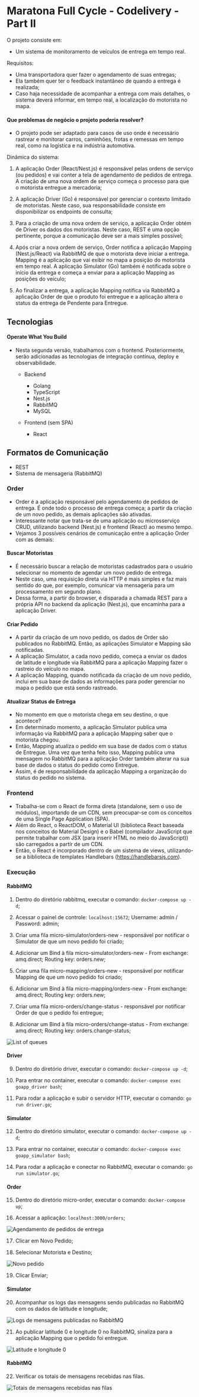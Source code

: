 # Maratona Full Cycle - Codelivery - Part II

O projeto consiste em:

- Um sistema de monitoramento de veículos de entrega em tempo real.

Requisitos:

- Uma transportadora quer fazer o agendamento de suas entregas;
- Ela também quer ter o feedback instantâneo de quando a entrega é realizada;
- Caso haja necessidade de acompanhar a entrega com mais detalhes, o sistema deverá informar, em tempo real, a localização do motorista no mapa.

#### Que problemas de negócio o projeto poderia resolver?
- O projeto pode ser adaptado para casos de uso onde é necessário rastrear e monitorar carros, caminhões, frotas e remessas em tempo real, como na logística e na indústria automotiva.

Dinâmica do sistema:

1. A aplicação Order (React/Nest.js) é responsável pelas ordens de serviço (ou pedidos) e vai conter a tela de agendamento de pedidos de entrega. A criação de uma nova ordem de serviço começa o processo para que o motorista entregue a mercadoria;

2. A aplicação Driver (Go) é responsável por gerenciar o contexto limitado de motoristas. Neste caso, sua responsabilidade consiste em disponibilizar os endpoints de consulta;

3. Para a criação de uma nova ordem de serviço, a aplicação Order obtém de Driver os dados dos motoristas. Neste caso, REST é uma opção pertinente, porque a comunicação deve ser a mais simples possível;

4. Após criar a nova ordem de serviço, Order notifica a aplicação Mapping (Nest.js/React) via RabbitMQ de que o motorista deve iniciar a entrega. Mapping é a aplicação que vai exibir no mapa a posição do motorista em tempo real. A aplicação Simulator (Go) também é notificada sobre o início da entrega e começa a enviar para a aplicação Mapping as posições do veículo;

5. Ao finalizar a entrega, a aplicação Mapping notifica via RabbitMQ a aplicação Order de que o produto foi entregue e a aplicação altera o status da entrega de Pendente para Entregue.

## Tecnologias

#### Operate What You Build

- Nesta segunda versão, trabalhamos com o frontend. Posteriormente, serão adicionadas as tecnologias de integração contínua, deploy e observabilidade.

  - Backend
    - Golang
    - TypeScript
    - Nest.js
    - RabbitMQ
    - MySQL

  - Frontend (sem SPA)
    - React

## Formatos de Comunicação

- REST
- Sistema de mensageria (RabbitMQ)

### Order

- Order é a aplicação responsável pelo agendamento de pedidos de entrega. É onde todo o processo de entrega começa; a partir da criação de um novo pedido, as demais aplicações são ativadas.
- Interessante notar que trata-se de uma aplicação ou microsserviço CRUD, utilizando backend (Nest.js) e frontend (React) ao mesmo tempo.
- Vejamos 3 possíveis cenários de comunicação entre a aplicação Order com as demais:

#### Buscar Motoristas

- É necessário buscar a relação de motoristas cadastrados para o usuário selecionar no momento de agendar um novo pedido de entrega.
- Neste caso, uma requisição direta via HTTP é mais simples e faz mais sentido do que, por exemplo, comunicar via mensageria para um processamento em segundo plano.
- Dessa forma, a partir do browser, é disparada a chamada REST para a própria API no backend da aplicação (Nest.js), que encaminha para a aplicação Driver.

#### Criar Pedido

- A partir da criação de um novo pedido, os dados de Order são publicados no RabbitMQ. Então, as aplicações Simulator e Mapping são notificadas.
- A aplicação Simulator, a cada novo pedido, começa a enviar os dados de latitude e longitude via RabbitMQ para a aplicação Mapping fazer o rastreio do veículo no mapa.
- A aplicação Mapping, quando notificada da criação de um novo pedido, inclui em sua base de dados as informações para poder gerenciar no mapa o pedido que está sendo rastreado.

#### Atualizar Status de Entrega

- No momento em que o motorista chega em seu destino, o que acontece?
- Em determinado momento, a aplicação Simulator publica uma informação via RabbitMQ para a aplicação Mapping saber que o motorista chegou.
- Então, Mapping atualiza o pedido em sua base de dados com o status de Entregue. Uma vez que tenha feito isso, Mapping publica uma mensagem no RabbitMQ para a aplicação Order também alterar na sua base de dados o status do pedido como Entregue.
- Assim, é de responsabilidade da aplicação Mapping a organização do status do pedido no sistema.

### Frontend

- Trabalha-se com o React de forma direta (standalone, sem o uso de módulos), importando de um CDN, sem preocupar-se com os conceitos de uma Single Page Application (SPA).
- Além do React, o ReactDOM, o Material UI (biblioteca React baseada nos conceitos do Material Design) e o Babel (compilador JavaScript que permite trabalhar com JSX (para inserir HTML no meio do JavaScript)) são carregados a partir de um CDN.
- Então, o React é incorporado dentro de um sistema de views, utilizando-se a biblioteca de templates Handlebars (https://handlebarsjs.com).

### Execução

#### RabbitMQ

1. Dentro do diretório rabbitmq, executar o comando: `docker-compose up -d`;

2. Acessar o painel de controle: `localhost:15672`; Username: admin / Password: admin;

3. Criar uma fila micro-simulator/orders-new - responsável por notificar o Simulator de que um novo pedido foi criado;

4. Adicionar um Bind à fila micro-simulator/orders-new - From exchange: amq.direct; Routing key: orders.new;

5. Criar uma fila micro-mapping/orders-new - responsável por notificar Mapping de que um novo pedido foi criado;

6. Adicionar um Bind à fila micro-mapping/orders-new - From exchange: amq.direct; Routing key: orders.new;

7. Criar uma fila micro-orders/change-status - responsável por notificar Order de que o pedido foi entregue;

8. Adicionar um Bind à fila micro-orders/change-status - From exchange: amq.direct; Routing key: orders.change-status;

![List of queues](./images/list-of-queues.png)

#### Driver

9. Dentro do diretório driver, executar o comando: `docker-compose up -d`;

10. Para entrar no container, executar o comando: `docker-compose exec goapp_driver bash`;

11. Para rodar a aplicação e subir o servidor HTTP, executar o comando: `go run driver.go`;

#### Simulator

12. Dentro do diretório simulator, executar o comando: `docker-compose up -d`;

13. Para entrar no container, executar o comando: `docker-compose exec goapp_simulator bash`;

14. Para rodar a aplicação e conectar no RabbitMQ, executar o comando: `go run simulator.go`;

#### Order

15. Dentro do diretório micro-order, executar o comando: `docker-compose up`;

16. Acessar a aplicação: `localhost:3000/orders`;

![Agendamento de pedidos de entrega](./images/agendamento-pedidos-entrega.png)

17. Clicar em Novo Pedido;

18. Selecionar Motorista e Destino;

![Novo pedido](./images/novo-pedido.png)

19. Clicar Enviar;

#### Simulator

20. Acompanhar os logs das mensagens sendo publicadas no RabbitMQ com os dados de latitude e longitude;

![Logs de mensagens publicadas no RabbitMQ](./images/logs-mensagens-publicadas-rabbitmq.png)

21. Ao publicar latitude 0 e longitude 0 no RabbitMQ, sinaliza para a aplicação Mapping que o pedido foi entregue.

![Latitude e longitude 0](./images/latitude-0-longitude-0.png)

#### RabbitMQ

22. Verificar os totais de mensagens recebidas nas filas.

![Totais de mensagens recebidas nas filas](./images/totais-mensagens-filas.png)
